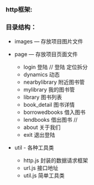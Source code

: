 
### http框架:


### 目录结构：

- images — 存放项目图片文件

- page — 存放项目页面文件
  - login 登陆  // 登陆   定位拆分
  - dynamics 动态
  - nearbylibrary 附近图书管
  - mylibrary 我的图书管
  - library 图书列表
  - book_detail 图书详情
  - borrowedbooks 借入图书   
  - lendbooks 借出图书     //
  - about 关于我们
  - exit 退出登陆      
  
- util - 各种工具类
  - http.js 封装的数据请求框架
  - url.js 接口地址
  - util.js 简单工具类


